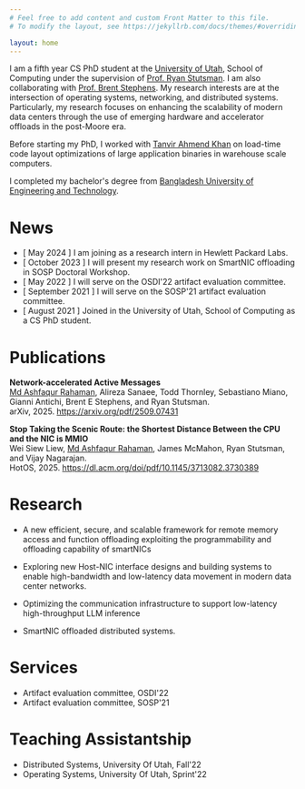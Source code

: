 ```yaml
---
# Feel free to add content and custom Front Matter to this file.
# To modify the layout, see https://jekyllrb.com/docs/themes/#overriding-theme-defaults

layout: home
---
```


I am a fifth year CS PhD student at the [University of Utah](https://www.cs.utah.edu/), School of Computing
under the supervision of [Prof. Ryan Stutsman](https://rstutsman.github.io/). I am also collaborating with [Prof. Brent Stephens](https://www.cs.utah.edu/~brent/).
My research interests are at the intersection of operating systems, networking, and distributed systems.
Particularly, my research focuses on enhancing the scalability of modern data centers through the use of emerging hardware and accelerator offloads in the post-Moore era.

Before starting my PhD, I worked with [Tanvir Ahmend Khan](https://takhandipu.github.io/) on load-time code layout optimizations of large application binaries in warehouse scale computers.

I completed my bachelor's degree from
[Bangladesh University of Engineering and Technology](https://www.buet.ac.bd/web/).

# News #

* [ May 2024 ] I am joining as a research intern in Hewlett Packard Labs.
* [ October 2023 ] I will present my research work on SmartNIC offloading in SOSP Doctoral Workshop.
* [ May 2022 ] I will serve on the OSDI'22 artifact evaluation committee.
* [ September 2021 ] I will serve on the SOSP'21 artifact evaluation committee.
* [ August 2021 ] Joined in the University of Utah, School of Computing as a CS PhD student.

# Publications #

**Network-accelerated Active Messages**<br>
<u>Md Ashfaqur Rahaman</u>, Alireza Sanaee, Todd Thornley, Sebastiano Miano, Gianni Antichi,
Brent E Stephens, and Ryan Stutsman.<br>
arXiv, 2025. <a href="https://arxiv.org/pdf/2509.07431">https://arxiv.org/pdf/2509.07431</a>

**Stop Taking the Scenic Route: the Shortest Distance Between the CPU and the NIC is MMIO**<br>
Wei Siew Liew, <u>Md Ashfaqur Rahaman</u>, James McMahon, Ryan Stutsman, and Vijay Nagarajan.<br>
HotOS, 2025. <a href="https://dl.acm.org/doi/pdf/10.1145/3713082.3730389">https://dl.acm.org/doi/pdf/10.1145/3713082.3730389</a>

# Research #

* A new efficient, secure, and scalable framework for remote memory access and function offloading exploiting the programmability and offloading capability of smartNICs

* Exploring new Host-NIC interface designs and building systems to enable high-bandwidth and
low-latency data movement in modern data center networks.

* Optimizing the communication infrastructure to support low-latency high-throughput LLM inference

* SmartNIC offloaded distributed systems.

# Services #

* Artifact evaluation committee, OSDI'22
* Artifact evaluation committee, SOSP'21

# Teaching Assistantship #

* Distributed Systems, University Of Utah, Fall'22
* Operating Systems, University Of Utah, Sprint'22
